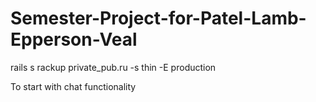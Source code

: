 # Semester-Project-for-Patel-Lamb-Epperson-Veal


rails s
rackup private_pub.ru -s thin -E production

To start with chat functionality
